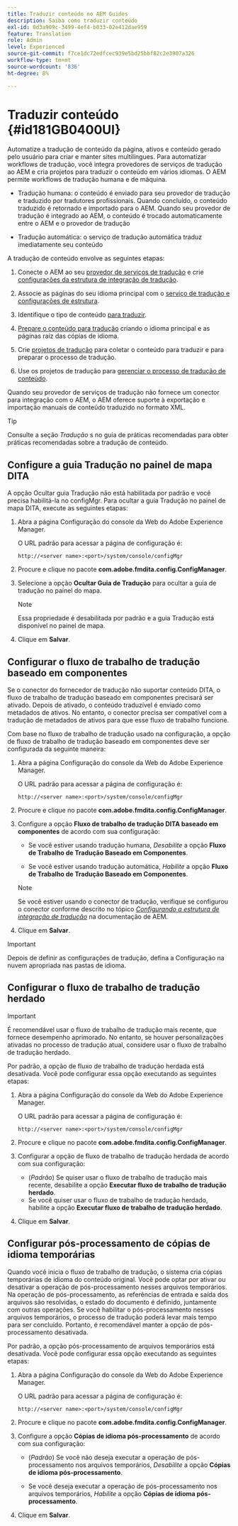 ```yaml
---
title: Traduzir conteúdo no AEM Guides
description: Saiba como traduzir conteúdo
exl-id: 0d3a909c-3499-4ef4-b033-02e412dae959
feature: Translation
role: Admin
level: Experienced
source-git-commit: f7ce1dc72edfcec939e5bd25bbf82c2e3907a326
workflow-type: tm+mt
source-wordcount: '836'
ht-degree: 8%

---
```


# Traduzir conteúdo {#id181GB0400UI}

Automatize a tradução de conteúdo da página, ativos e conteúdo gerado pelo usuário para criar e manter sites multilíngues. Para automatizar workflows de tradução, você integra provedores de serviços de tradução ao AEM e cria projetos para traduzir o conteúdo em vários idiomas. O AEM permite workflows de tradução humana e de máquina.

- Tradução humana: o conteúdo é enviado para seu provedor de tradução e traduzido por tradutores profissionais. Quando concluído, o conteúdo traduzido é retornado e importado para o AEM. Quando seu provedor de tradução é integrado ao AEM, o conteúdo é trocado automaticamente entre o AEM e o provedor de tradução

- Tradução automática: o serviço de tradução automática traduz imediatamente seu conteúdo


A tradução de conteúdo envolve as seguintes etapas:

1. Conecte o AEM ao seu [provedor de serviços de tradução](https://helpx.adobe.com/experience-manager/6-5/sites/administering/using/tc-tic.html#ConnectingtoaTranslationServiceProvider) e crie [configurações da estrutura de integração de tradução](https://helpx.adobe.com/experience-manager/6-5/sites/administering/using/tc-tic.html#CreatingaTranslationIntegrationConfiguration).

1. Associe as páginas do seu idioma principal com o [serviço de tradução e configurações de estrutura](https://helpx.adobe.com/experience-manager/6-5/sites/administering/using/tc-tic.html#ConfiguringPagesforTranslation).

1. Identifique o tipo de conteúdo [para traduzir](https://helpx.adobe.com/experience-manager/6-5/sites/administering/using/tc-rules.html).

1. [Prepare o conteúdo para tradução](https://helpx.adobe.com/experience-manager/6-5/sites/administering/using/tc-prep.html) criando o idioma principal e as páginas raiz das cópias de idioma.

1. Crie [projetos de tradução](https://helpx.adobe.com/experience-manager/6-5/sites/administering/using/tc-manage.html) para coletar o conteúdo para traduzir e para preparar o processo de tradução.

1. Use os projetos de tradução para [gerenciar o processo de tradução de conteúdo](https://helpx.adobe.com/experience-manager/6-5/sites/administering/using/tc-manage.html).


Quando seu provedor de serviços de tradução não fornece um conector para integração com o AEM, o AEM oferece suporte à exportação e importação manuais de conteúdo traduzido no formato XML.

>[!TIP]
>
> Consulte a seção *Tradução* s no guia de práticas recomendadas para obter práticas recomendadas sobre a tradução de conteúdo.

## Configure a guia Tradução no painel de mapa DITA

A opção Ocultar guia Tradução não está habilitada por padrão e você precisa habilitá-la no configMgr. Para ocultar a guia Tradução no painel de mapa DITA, execute as seguintes etapas:

1. Abra a página Configuração do console da Web do Adobe Experience Manager.

   O URL padrão para acessar a página de configuração é:

   ```http
   http://<server name>:<port>/system/console/configMgr
   ```

1. Procure e clique no pacote **com.adobe.fmdita.config.ConfigManager**.

1. Selecione a opção **Ocultar Guia de Tradução** para ocultar a guia de tradução no painel do mapa.

   >[!NOTE]
   >
   > Essa propriedade é desabilitada por padrão e a guia Tradução está disponível no painel de mapa.

1. Clique em **Salvar**.

## Configurar o fluxo de trabalho de tradução baseado em componentes

Se o conector do fornecedor de tradução não suportar conteúdo DITA, o fluxo de trabalho de tradução baseado em componentes precisará ser ativado. Depois de ativado, o conteúdo traduzível é enviado como metadados de ativos. No entanto, o conector precisa ser compatível com a tradução de metadados de ativos para que esse fluxo de trabalho funcione.

Com base no fluxo de trabalho de tradução usado na configuração, a opção de fluxo de trabalho de tradução baseado em componentes deve ser configurada da seguinte maneira:

1. Abra a página Configuração do console da Web do Adobe Experience Manager.

   O URL padrão para acessar a página de configuração é:

   ```http
   http://<server name>:<port>/system/console/configMgr
   ```

1. Procure e clique no pacote **com.adobe.fmdita.config.ConfigManager**.

1. Configure a opção **Fluxo de trabalho de tradução DITA baseado em componentes** de acordo com sua configuração:

   - Se você estiver usando tradução humana, *Desabilite* a opção **Fluxo de Trabalho de Tradução Baseado em Componentes**.

   - Se você estiver usando tradução automática, *Habilite* a opção **Fluxo de Trabalho de Tradução Baseado em Componentes**.

   >[!NOTE]
   >
   > Se você estiver usando o conector de tradução, verifique se configurou o conector conforme descrito no tópico *[Configurando a estrutura de integração de tradução](https://helpx.adobe.com/experience-manager/6-5/sites/administering/using/tc-tic.html)* na documentação de AEM.

1. Clique em **Salvar**.

>[!IMPORTANT]
>
> Depois de definir as configurações de tradução, defina a Configuração na nuvem apropriada nas pastas de idioma.

## Configurar o fluxo de trabalho de tradução herdado

>[!IMPORTANT]
> 
> É recomendável usar o fluxo de trabalho de tradução mais recente, que fornece desempenho aprimorado. No entanto, se houver personalizações ativadas no processo de tradução atual, considere usar o fluxo de trabalho de tradução herdado.

Por padrão, a opção de fluxo de trabalho de tradução herdada está desativada. Você pode configurar essa opção executando as seguintes etapas:

1. Abra a página Configuração do console da Web do Adobe Experience Manager.

   O URL padrão para acessar a página de configuração é:

   ```http
   http://<server name>:<port>/system/console/configMgr
   ```

1. Procure e clique no pacote **com.adobe.fmdita.config.ConfigManager**.

1. Configurar a opção de fluxo de trabalho de tradução herdada de acordo com sua configuração:

   - (*Padrão*) Se quiser usar o fluxo de trabalho de tradução mais recente, desabilite a opção **Executar fluxo de trabalho de tradução herdado**.
   - Se você quiser usar o fluxo de trabalho de tradução herdado, habilite a opção **Executar fluxo de trabalho de tradução herdado**.

1. Clique em **Salvar**.






<!---

This was added for 2406 CS IG

## Configure the legacy translation workflow 

It is recommended that you use the latest translation workflow, which provides enhanced performance. However, you can configure the legacy translation workflow if necessary.

Based on the translation workflow used in your setup, provide the following (property) details to configure the legacy translation workflow: the component-based translation workflow option should be configured as follows:

1.  Open the Adobe Experience Manager Web Console Configuration page.

    The default URL to access the configuration page is:

    ! Add the syntax of http as given in previous config

    Note: Configure htttp code as given in previous sample
    

1.  Search for and click on the **com.adobe.fmdita.config.ConfigManager** bundle.



1.  Configure the **Run legacy translation workflow** option as per your setup:

    -   If you use the latest translation workflow, then *Disable* \( `false`\) the **Run legacy translation workflow** option. The latest translation workflow is enabled by default. <br> 

    -   If you use the legacy translation, then *Enable \( `true`\)* the **Run legacy translation workflow** option.

1.  Click **Save**.


--->


## Configurar pós-processamento de cópias de idioma temporárias

Quando você inicia o fluxo de trabalho de tradução, o sistema cria cópias temporárias de idioma do conteúdo original. Você pode optar por ativar ou desativar a operação de pós-processamento nesses arquivos temporários. Na operação de pós-processamento, as referências de entrada e saída dos arquivos são resolvidas, o estado do documento é definido, juntamente com outras operações. Se você habilitar o pós-processamento nesses arquivos temporários, o processo de tradução poderá levar mais tempo para ser concluído. Portanto, é recomendável manter a opção de pós-processamento desativada.

Por padrão, a opção pós-processamento de arquivos temporários está desativada. Você pode configurar essa opção executando as seguintes etapas:

1. Abra a página Configuração do console da Web do Adobe Experience Manager.

   O URL padrão para acessar a página de configuração é:

   ```http
   http://<server name>:<port>/system/console/configMgr
   ```

1. Procure e clique no pacote **com.adobe.fmdita.config.ConfigManager**.

1. Configure a opção **Cópias de idioma pós-processamento** de acordo com sua configuração:

   - \(*Padrão*\) Se você não deseja executar a operação de pós-processamento nos arquivos temporários, *Desabilite* a opção **Cópias de idioma pós-processamento**.

   - Se você deseja executar a operação de pós-processamento nos arquivos temporários, *Habilite* a opção **Cópias de idioma pós-processamento**.

1. Clique em **Salvar**.
